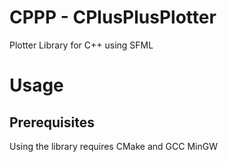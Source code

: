 # CPPP - CPlusPlusPlotter
Plotter Library for C++ using SFML


# Usage
## Prerequisites
Using the library requires CMake and GCC MinGW
